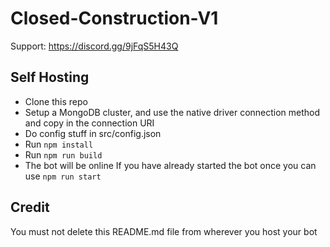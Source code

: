 # Closed-Construction-V1
Support: https://discord.gg/9jFqS5H43Q

## Self Hosting
- Clone this repo
- Setup a MongoDB cluster, and use the native driver connection method and copy in the connection URI
- Do config stuff in src/config.json
- Run `npm install`
- Run `npm run build`
- The bot will be online
If you have already started the bot once you can use `npm run start`

## Credit
You must not delete this README.md file from wherever you host your bot
